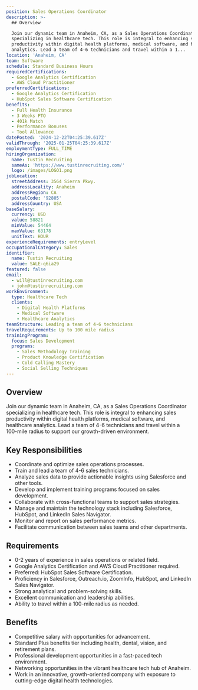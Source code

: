 ```yaml
---
position: Sales Operations Coordinator
description: >-
  ## Overview

  Join our dynamic team in Anaheim, CA, as a Sales Operations Coordinator
  specializing in healthcare tech. This role is integral to enhancing sales
  productivity within digital health platforms, medical software, and healthcare
  analytics. Lead a team of 4-6 technicians and travel within a 1...
location: 'Anaheim, CA'
team: Software
schedule: Standard Business Hours
requiredCertifications:
  - Google Analytics Certification
  - AWS Cloud Practitioner
preferredCertifications:
  - Google Analytics Certification
  - HubSpot Sales Software Certification
benefits:
  - Full Health Insurance
  - 3 Weeks PTO
  - 401k Match
  - Performance Bonuses
  - Tool Allowance
datePosted: '2024-12-22T04:25:39.617Z'
validThrough: '2025-01-25T04:25:39.617Z'
employmentType: FULL_TIME
hiringOrganization:
  name: Tustin Recruiting
  sameAs: 'https://www.tustinrecruiting.com/'
  logo: /images/LOGO1.png
jobLocation:
  streetAddress: 3564 Sierra Pkwy.
  addressLocality: Anaheim
  addressRegion: CA
  postalCode: '92805'
  addressCountry: USA
baseSalary:
  currency: USD
  value: 58821
  minValue: 54464
  maxValue: 63178
  unitText: HOUR
experienceRequirements: entryLevel
occupationalCategory: Sales
identifier:
  name: Tustin Recruiting
  value: SALE-q6ia29
featured: false
email:
  - will@tustinrecruiting.com
  - john@tustinrecruiting.com
workEnvironment:
  type: Healthcare Tech
  clients:
    - Digital Health Platforms
    - Medical Software
    - Healthcare Analytics
teamStructure: Leading a team of 4-6 technicians
travelRequirements: Up to 100 mile radius
trainingProgram:
  focus: Sales Development
  programs:
    - Sales Methodology Training
    - Product Knowledge Certification
    - Cold Calling Mastery
    - Social Selling Techniques
---
```




## Overview
Join our dynamic team in Anaheim, CA, as a Sales Operations Coordinator specializing in healthcare tech. This role is integral to enhancing sales productivity within digital health platforms, medical software, and healthcare analytics. Lead a team of 4-6 technicians and travel within a 100-mile radius to support our growth-driven environment.

## Key Responsibilities
- Coordinate and optimize sales operations processes.
- Train and lead a team of 4-6 sales technicians.
- Analyze sales data to provide actionable insights using Salesforce and other tools.
- Develop and implement training programs focused on sales development.
- Collaborate with cross-functional teams to support sales strategies.
- Manage and maintain the technology stack including Salesforce, HubSpot, and LinkedIn Sales Navigator.
- Monitor and report on sales performance metrics.
- Facilitate communication between sales teams and other departments.

## Requirements
- 0-2 years of experience in sales operations or related field.
- Google Analytics Certification and AWS Cloud Practitioner required.
- Preferred: HubSpot Sales Software Certification.
- Proficiency in Salesforce, Outreach.io, ZoomInfo, HubSpot, and LinkedIn Sales Navigator.
- Strong analytical and problem-solving skills.
- Excellent communication and leadership abilities.
- Ability to travel within a 100-mile radius as needed.

## Benefits
- Competitive salary with opportunities for advancement.
- Standard Plus benefits tier including health, dental, vision, and retirement plans.
- Professional development opportunities in a fast-paced tech environment.
- Networking opportunities in the vibrant healthcare tech hub of Anaheim.
- Work in an innovative, growth-oriented company with exposure to cutting-edge digital health technologies.
